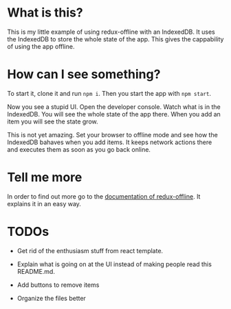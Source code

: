 # What is this?

This is my little example of using redux-offline with an IndexedDB. It uses the IndexedDB to store the whole state of the app. This gives the cappability of using the app offline.

# How can I see something?

To start it, clone it and run `npm i`. Then you start the app with `npm start`.

Now you see a stupid UI. Open the developer console. Watch what is in the IndexedDB. You will see the whole state of the app there. When you add an item you will see the state grow.

This is not yet amazing. Set your browser to offline mode and see how the IndexedDB bahaves when you add items. It keeps network actions there and executes them as soon as you go back online.

# Tell me more

In order to find out more go to the [documentation of redux-offline](https://github.com/redux-offline/redux-offline/tree/develop/docs). It explains it in an easy way.

# TODOs

- Get rid of the enthusiasm stuff from react template.

- Explain what is going on at the UI instead of making people read this README.md.

- Add buttons to remove items

- Organize the files better

